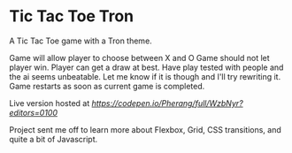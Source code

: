 # Tic Tac Toe Tron  
A Tic Tac Toe game with a Tron theme.

Game will allow player to choose between X and O
Game should not let player win. Player can get a draw at best. Have play tested with people and the ai seems unbeatable. Let me know if it is though and I'll try rewriting it.
Game restarts as soon as current game is completed.



Live version hosted at *https://codepen.io/Pherang/full/WzbNyr?editors=0100*

Project sent me off to learn more about Flexbox, Grid, CSS transitions, and quite a bit of Javascript.
